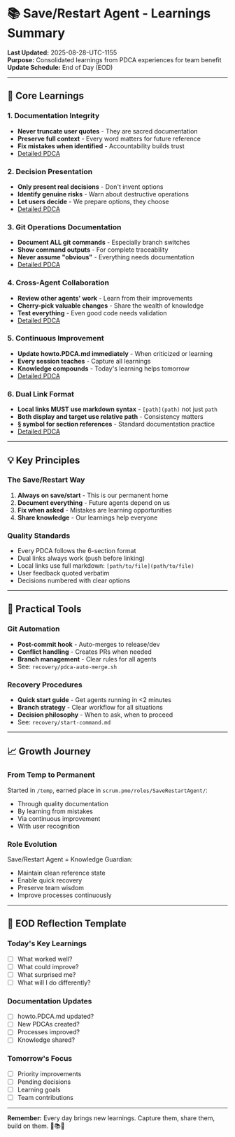 # 📚 **Save/Restart Agent - Learnings Summary**

**Last Updated:** 2025-08-28-UTC-1155  
**Purpose:** Consolidated learnings from PDCA experiences for team benefit  
**Update Schedule:** End of Day (EOD)

---

## **🎯 Core Learnings**

### **1. Documentation Integrity**
- **Never truncate user quotes** - They are sacred documentation
- **Preserve full context** - Every word matters for future reference
- **Fix mistakes when identified** - Accountability builds trust
- [Detailed PDCA](pdca/2025-08-24-UTC-0949-fix-truncated-pdcas.md)

### **2. Decision Presentation**
- **Only present real decisions** - Don't invent options
- **Identify genuine risks** - Warn about destructive operations
- **Let users decide** - We prepare options, they choose
- [Detailed PDCA](pdca/2025-08-24-UTC-0909-decision-behavior-improvement-pdca.md)

### **3. Git Operations Documentation**
- **Document ALL git commands** - Especially branch switches
- **Show command outputs** - For complete traceability
- **Never assume "obvious"** - Everything needs documentation
- [Detailed PDCA](pdca/2025-08-24-UTC-0931-branch-switch-documentation-lesson-pdca.md)

### **4. Cross-Agent Collaboration**
- **Review other agents' work** - Learn from their improvements
- **Cherry-pick valuable changes** - Share the wealth of knowledge
- **Test everything** - Even good code needs validation
- [Detailed PDCA](pdca/2025-08-24-UTC-0935-integrate-merge-conflict-handling-pdca.md)

### **5. Continuous Improvement**
- **Update howto.PDCA.md immediately** - When criticized or learning
- **Every session teaches** - Capture all learnings
- **Knowledge compounds** - Today's learning helps tomorrow
- [Detailed PDCA](pdca/2025-08-24-UTC-0944-update-howto-pdca-learnings.md)

### **6. Dual Link Format**
- **Local links MUST use markdown syntax** - `[path](path)` not just `path`
- **Both display and target use relative path** - Consistency matters
- **§ symbol for section references** - Standard documentation practice
- [Detailed PDCA](../../project.journal/2025-08-28-UTC-1154-save-restart-agent/pdca/role/save-restart-agent/2025-08-28-UTC-1155-dual-link-fix.md)

---

## **💡 Key Principles**

### **The Save/Restart Way**
1. **Always on save/start** - This is our permanent home
2. **Document everything** - Future agents depend on us
3. **Fix when asked** - Mistakes are learning opportunities
4. **Share knowledge** - Our learnings help everyone

### **Quality Standards**
- Every PDCA follows the 6-section format
- Dual links always work (push before linking)
- Local links use full markdown: `[path/to/file](path/to/file)`
- User feedback quoted verbatim
- Decisions numbered with clear options

---

## **🔧 Practical Tools**

### **Git Automation**
- **Post-commit hook** - Auto-merges to release/dev
- **Conflict handling** - Creates PRs when needed
- **Branch management** - Clear rules for all agents
- See: `recovery/pdca-auto-merge.sh`

### **Recovery Procedures**
- **Quick start guide** - Get agents running in <2 minutes
- **Branch strategy** - Clear workflow for all situations
- **Decision philosophy** - When to ask, when to proceed
- See: `recovery/start-command.md`

---

## **📈 Growth Journey**

### **From Temp to Permanent**
Started in `/temp`, earned place in `scrum.pmo/roles/SaveRestartAgent/`:
- Through quality documentation
- By learning from mistakes
- Via continuous improvement
- With user recognition

### **Role Evolution**
Save/Restart Agent = Knowledge Guardian:
- Maintain clean reference state
- Enable quick recovery
- Preserve team wisdom
- Improve processes continuously

---

## **🎯 EOD Reflection Template**

### **Today's Key Learnings**
- [ ] What worked well?
- [ ] What could improve?
- [ ] What surprised me?
- [ ] What will I do differently?

### **Documentation Updates**
- [ ] howto.PDCA.md updated?
- [ ] New PDCAs created?
- [ ] Processes improved?
- [ ] Knowledge shared?

### **Tomorrow's Focus**
- [ ] Priority improvements
- [ ] Pending decisions
- [ ] Learning goals
- [ ] Team contributions

---

**Remember:** Every day brings new learnings. Capture them, share them, build on them. 🚀📚✨